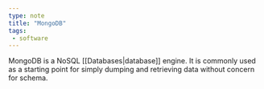 ```yaml
---
type: note
title: "MongoDB"
tags:
 - software
---
```


MongoDB is a NoSQL [[Databases|database]] engine. It is commonly used as a starting point for simply dumping and retrieving data without concern for schema.